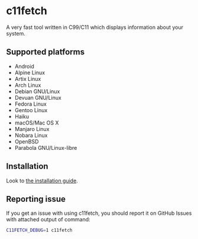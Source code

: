 # c11fetch
A very fast tool written in C99/C11 which displays information about your system.

## Supported platforms
- Android
- Alpine Linux
- Artix Linux
- Arch Linux
- Debian GNU/Linux
- Devuan GNU/Linux
- Fedora Linux
- Gentoo Linux
- Haiku
- macOS/Mac OS X
- Manjaro Linux
- Nobara Linux
- OpenBSD
- Parabola GNU/Linux-libre

## Installation
Look to [the installation guide](INSTALL.md).

## Reporting issue
If you get an issue with using c11fetch, you should report it on GitHub Issues with attached output of command:
```sh
C11FETCH_DEBUG=1 c11fetch
```

